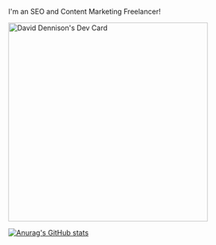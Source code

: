 I'm an SEO and Content Marketing Freelancer!

<a href="https://app.daily.dev/DavidDennison"><img src="https://api.daily.dev/devcards/5b8f9c1fd1604026b5d008473b23c0d8.png?r=r47" width="400" alt="David Dennison's Dev Card"/></a>

[![Anurag's GitHub stats](https://github-readme-stats.vercel.app/api?username=davidldennison)](https://github.com/anuraghazra/github-readme-stats)
